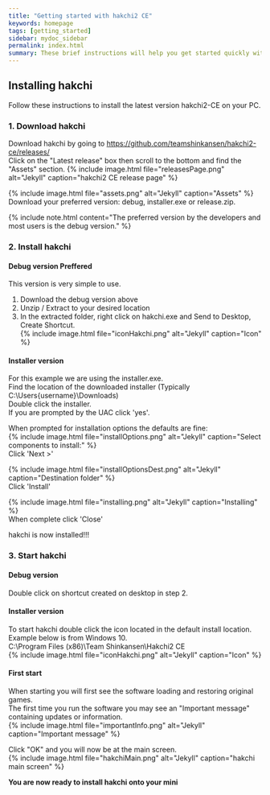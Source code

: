 ```yaml
---
title: "Getting started with hakchi2 CE"
keywords: homepage
tags: [getting_started]
sidebar: mydoc_sidebar
permalink: index.html
summary: These brief instructions will help you get started quickly with hakchi2 CE.
---
```



## Installing hakchi  

Follow these instructions to install the latest version hakchi2-CE on your PC.  


### 1. Download hakchi  

Download hakchi by going to <https://github.com/teamshinkansen/hakchi2-ce/releases/>  
Click on the "Latest release" box then scroll to the bottom and find the "Assets" section.
{% include image.html file="releasesPage.png"  alt="Jekyll" caption="hakchi2 CE release page" %}

{% include image.html file="assets.png"  alt="Jekyll" caption="Assets" %}
Download your preferred version: debug, installer.exe or release.zip.  

{% include note.html content="The preferred version by the developers and most users is the debug version." %}  

### 2. Install hakchi  

#### Debug version **Preffered**
This version is very simple to use.  
  1. Download the debug version above  
  2. Unzip / Extract to your desired location  
  3. In the extracted folder, right click on hakchi.exe and Send to Desktop, Create Shortcut.  
  {% include image.html file="iconHakchi.png"  alt="Jekyll" caption="Icon" %}  

#### Installer version  
For this example we are using the installer.exe.  
Find the location of the downloaded installer (Typically C:\Users\{username}\Downloads)  
Double click the installer.  
If you are prompted by the UAC click 'yes'.  

When prompted for installation options the defaults are fine:  
{% include image.html file="installOptions.png"  alt="Jekyll" caption="Select components to install:" %}  
Click 'Next >'

{% include image.html file="installOptionsDest.png"  alt="Jekyll" caption="Destination folder" %}  
Click 'Install'  

{% include image.html file="installing.png"  alt="Jekyll" caption="Installing" %}  
When complete click 'Close'  

hakchi is now installed!!!  

### 3. Start hakchi  

#### Debug version    
Double click on shortcut created on desktop in step 2.  


#### Installer version   
To start hakchi double click the icon located in the default install location.  
Example below is from Windows 10.  
C:\Program Files (x86)\Team Shinkansen\Hakchi2 CE  
{% include image.html file="iconHakchi.png"  alt="Jekyll" caption="Icon" %}  

####  First start  
When starting you will first see the software loading and restoring original games.  
The first time you run the software you may see an "Important message" containing updates or information.  
{% include image.html file="importantInfo.png"  alt="Jekyll" caption="Important message" %}  

Click "OK" and you will now be at the main screen.  
{% include image.html file="hakchiMain.png"  alt="Jekyll" caption="hakchi main screen" %}  

**You are now ready to install hakchi onto your mini**

